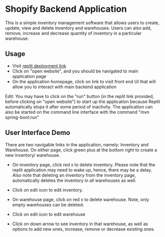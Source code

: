 # Shopify Backend Application

This is a simple inventory management software that allows users to create, update, view and delete inventory and warehouses. Users can also add, remove, increase and decrease quantity of inventory in a particular warehouse.

## Usage

- Visit [replit deployment link](https://replit.com/@stephenokeleke/ShopifyApplication#.replit)
- Click on "open website", and you should be navigated to main application page
- On the application homepage, click on link to visit front end UI that will allow you to interact with main backend application

Edit: You may have to click on the "run" button (in the replit link provided, before clicking on "open website") to start up the application because Replit automatically stops it after some period of inactivity. The application can also be started on the command line interface with the command "mvn spring-boot:run"

## User Interface Demo
There are two navigable links in the application, namely: Inventory and Warehouse. On either page, click green plus at the bottom right to create a new inventory/ warehouse.

- On inventory page, click red x to delete inventory. Please note that the replit application may need to wake up, hence, there may be a delay. Also note that deleting an inventory from the inventory page, automatically deletes the inventory in all warehouses as well.
- Click on edit icon to edit inventory.

- On warehouse page, click on red x to delete warehouse. Note, only empty warehouses can be deleted. 
- Click on edit icon to edit warehouse
- Click on down arrow to see inventory in that warehouse, as well as options to add new ones, increase, remove or decrease existing ones.
